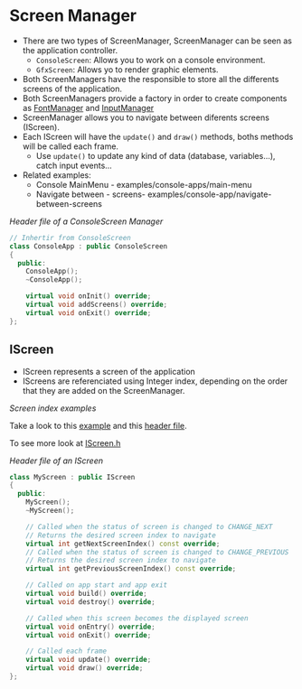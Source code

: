 # Screen Manager

- There are two types of ScreenManager, ScreenManager can be seen as the application controller.
  - ``ConsoleScreen``: Allows you to work on a console environment.
  - ``GfxScreen``: Allows yo to render graphic elements.
- Both ScreenManagers have the responsible to store all the differents screens of the application.
- Both ScreenManagers provide a factory in order to create components as [FontManager](../include/font-manager/FontManager.h) and [InputManager](../include/font-manager/InputManager.h)
- ScreenManager allows you to navigate between diferents screens (IScreen). 
- Each IScreen will have the ``update()`` and ``draw()`` methods, boths methods will be called each frame.
  - Use ``update()`` to update any kind of data (database, variables...), catch input events...
- Related examples:
  - Console MainMenu - examples/console-apps/main-menu
  - Navigate between - screens- examples/console-app/navigate-between-screens

*Header file of a ConsoleScreen Manager*

```cpp
// Inhertir from ConsoleScreen
class ConsoleApp : public ConsoleScreen
{
  public:
    ConsoleApp();
    ~ConsoleApp();

    virtual void onInit() override;
    virtual void addScreens() override;
    virtual void onExit() override;
};
```
## IScreen

- IScreen represents a screen of the application
- IScreens are referenciated using Integer index, depending on the order that they are added on the ScreenManager.

*Screen index examples*

Take a look to this [example](examples/console-apps/main-menu/src/ConsoleApp.cpp) and this [header file](examples/console-apps/main-menu/include/ScreenIndex.h).

To see more look at [IScreen.h](include/screen-manager/IScreen.h)

*Header file of an IScreen*
```cpp
class MyScreen : public IScreen
{
  public:
    MyScreen();
    ~MyScreen();

    // Called when the status of screen is changed to CHANGE_NEXT
    // Returns the desired screen index to navigate
    virtual int getNextScreenIndex() const override;
    // Called when the status of screen is changed to CHANGE_PREVIOUS
    // Returns the desired screen index to navigate
    virtual int getPreviousScreenIndex() const override;

    // Called on app start and app exit
    virtual void build() override;
    virtual void destroy() override;

    // Called when this screen becomes the displayed screen
    virtual void onEntry() override;
    virtual void onExit() override;

    // Called each frame
    virtual void update() override;
    virtual void draw() override;
};
```